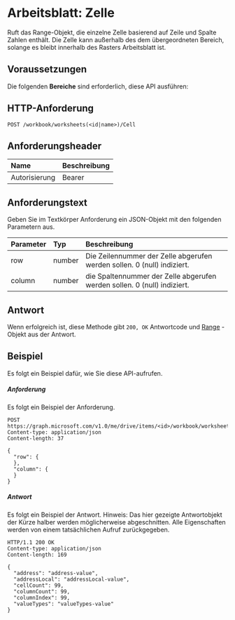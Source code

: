 # <a name="worksheet-cell"></a>Arbeitsblatt: Zelle

Ruft das Range-Objekt, die einzelne Zelle basierend auf Zeile und Spalte Zahlen enthält. Die Zelle kann außerhalb des dem übergeordneten Bereich, solange es bleibt innerhalb des Rasters Arbeitsblatt ist.
## <a name="prerequisites"></a>Voraussetzungen
Die folgenden **Bereiche** sind erforderlich, diese API ausführen: 
## <a name="http-request"></a>HTTP-Anforderung
<!-- { "blockType": "ignored" } -->
```http
POST /workbook/worksheets(<id|name>)/Cell

```
## <a name="request-headers"></a>Anforderungsheader
| Name       | Beschreibung|
|:---------------|:----------|
| Autorisierung  | Bearer<code>|


## <a name="request-body"></a>Anforderungstext
Geben Sie im Textkörper Anforderung ein JSON-Objekt mit den folgenden Parametern aus.

| Parameter    | Typ   |Beschreibung|
|:---------------|:--------|:----------|
|row|number|Die Zeilennummer der Zelle abgerufen werden sollen. 0 (null) indiziert.|
|column|number|die Spaltennummer der Zelle abgerufen werden sollen. 0 (null) indiziert.|

## <a name="response"></a>Antwort
Wenn erfolgreich ist, diese Methode gibt `200, OK` Antwortcode und [Range](../resources/range.md) -Objekt aus der Antwort.

## <a name="example"></a>Beispiel
Es folgt ein Beispiel dafür, wie Sie diese API-aufrufen.
##### <a name="request"></a>Anforderung
Es folgt ein Beispiel der Anforderung.
<!-- {
  "blockType": "request",
  "name": "worksheet_cell"
}-->
```http
POST https://graph.microsoft.com/v1.0/me/drive/items/<id>/workbook/worksheets(<id|name>)/Cell
Content-type: application/json
Content-length: 37

{
  "row": {
  },
  "column": {
  }
}
```

##### <a name="response"></a>Antwort
Es folgt ein Beispiel der Antwort. Hinweis: Das hier gezeigte Antwortobjekt der Kürze halber werden möglicherweise abgeschnitten. Alle Eigenschaften werden von einem tatsächlichen Aufruf zurückgegeben.
<!-- {
  "blockType": "response",
  "truncated": true,
  "@odata.type": "microsoft.graph.range"
} -->
```http
HTTP/1.1 200 OK
Content-type: application/json
Content-length: 169

{
  "address": "address-value",
  "addressLocal": "addressLocal-value",
  "cellCount": 99,
  "columnCount": 99,
  "columnIndex": 99,
  "valueTypes": "valueTypes-value"
}
```

<!-- uuid: 8fcb5dbc-d5aa-4681-8e31-b001d5168d79
2015-10-25 14:57:30 UTC -->
<!-- {
  "type": "#page.annotation",
  "description": "Worksheet: Cell",
  "keywords": "",
  "section": "documentation",
  "tocPath": ""
}-->
